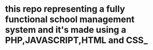 # this repo representing a fully functional school management system and it's made using a PHP,JAVASCRIPT,HTML and CSS_ 